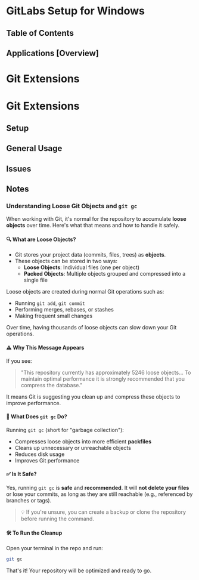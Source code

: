 # GitLabs Setup for Windows
## Table of Contents

## Applications [Overview]
# Git Extensions



# Git Extensions
## Setup

## General Usage

## Issues

## Notes
<!-- DRAFT BEGIN -->
<!-- This is a random thing Chat explained to me earlier. It'll be useful evenually, but there's no good way to tie it in currently. -->
### Understanding Loose Git Objects and `git gc`

When working with Git, it's normal for the repository to accumulate **loose objects** over time. Here's what that means and how to handle it safely.

#### 🔍 What are Loose Objects?

- Git stores your project data (commits, files, trees) as **objects**.
- These objects can be stored in two ways:
  - **Loose Objects**: Individual files (one per object)
  - **Packed Objects**: Multiple objects grouped and compressed into a single file

Loose objects are created during normal Git operations such as:

- Running `git add`, `git commit`
- Performing merges, rebases, or stashes
- Making frequent small changes

Over time, having thousands of loose objects can slow down your Git operations.

#### ⚠️ Why This Message Appears

If you see:

> "This repository currently has approximately 5246 loose objects... To maintain optimal performance it is strongly recommended that you compress the database."

It means Git is suggesting you clean up and compress these objects to improve performance.

#### 🧹 What Does `git gc` Do?

Running `git gc` (short for "garbage collection"):

- Compresses loose objects into more efficient **packfiles**
- Cleans up unnecessary or unreachable objects
- Reduces disk usage
- Improves Git performance

#### ✅ Is It Safe?

Yes, running `git gc` is **safe** and **recommended**. It will **not delete your files** or lose your commits, as long as they are still reachable (e.g., referenced by branches or tags).

> 💡 If you're unsure, you can create a backup or clone the repository before running the command.

#### 🛠️ To Run the Cleanup

Open your terminal in the repo and run:

```bash
git gc
```

That's it! Your repository will be optimized and ready to go.
<!-- DRAFT END -->